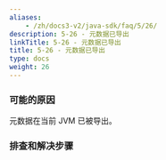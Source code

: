 ```yaml
---
aliases:
    - /zh/docs3-v2/java-sdk/faq/5/26/
description: 5-26 - 元数据已导出
linkTitle: 5-26 - 元数据已导出
title: 5-26 - 元数据已导出
type: docs
weight: 26
---
```



### 可能的原因

元数据在当前 JVM 已被导出。

### 排查和解决步骤